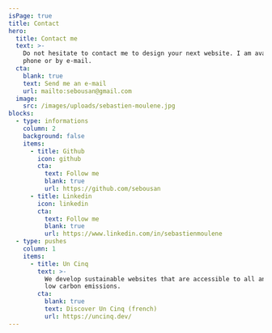 ```yaml
---
isPage: true
title: Contact
hero:
  title: Contact me
  text: >-
    Do not hesitate to contact me to design your next website. I am available by
    phone or by e-mail.
  cta:
    blank: true
    text: Send me an e-mail
    url: mailto:sebousan@gmail.com
  image:
    src: /images/uploads/sebastien-moulene.jpg
blocks:
  - type: informations
    column: 2
    background: false
    items:
      - title: Github
        icon: github
        cta:
          text: Follow me
          blank: true
          url: https://github.com/sebousan
      - title: Linkedin
        icon: linkedin
        cta:
          text: Follow me
          blank: true
          url: https://www.linkedin.com/in/sebastienmoulene
  - type: pushes
    column: 1
    items:
      - title: Un Cinq
        text: >-
          We develop sustainable websites that are accessible to all and have
          low carbon emissions.
        cta:
          blank: true
          text: Discover Un Cinq (french)
          url: https://uncinq.dev/
---
```

